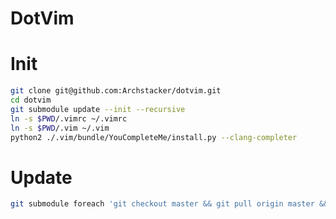 DotVim
=============
# Init
``` bash
git clone git@github.com:Archstacker/dotvim.git
cd dotvim
git submodule update --init --recursive
ln -s $PWD/.vimrc ~/.vimrc
ln -s $PWD/.vim ~/.vim
python2 ./.vim/bundle/YouCompleteMe/install.py --clang-completer
```
# Update
``` bash
git submodule foreach 'git checkout master && git pull origin master && git submodule update --recursive'
```
